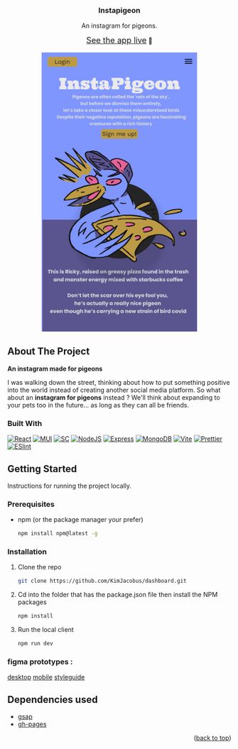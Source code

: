 <br />
<div align="center">

<h3 align="center">Instapigeon</h3>

  <p align="center">
  An instagram for pigeons.
  </p>

<a style="font-size: 18px;" href="https://instapigeon.herokuapp.com/">See the app live</a> 🚀
<br/>
<br/>
<img src="example-ip.png" alt="Example Image" width="350"/>

</div>

## About The Project

**An instagram made for pigeons**

I was walking down the street, thinking about how to put something positive into the world instead of creating another social media platform. So what about an **instagram for pigeons** instead ? We'll think about expanding to your pets too in the future... as long as they can all be friends.

### Built With

[![React][React.js]][React-url]
[![MUI][MUI]][MUI-url]
[![SC][SC]][SC-url]
[![NodeJS][NodeJS]][NodeJS-url]
[![Express][Express]][Express-url]
[![MongoDB][MongoDB]][MongoDB-url]
[![Vite][Vite]][Vite-url]
[![Prettier][Prettier]][Prettier-url]
[![ESlint][ESlint]][ESlint-url]

## Getting Started

Instructions for running the project locally.

### Prerequisites

- npm (or the package manager your prefer)

  ```sh
  npm install npm@latest -g
  ```

### Installation

1. Clone the repo
   ```sh
   git clone https://github.com/KimJacobus/dashboard.git
   ```
2. Cd into the folder that has the package.json file then install the NPM packages
   ```sh
   npm install
   ```
3. Run the local client
   ```sh
   npm run dev
   ```

### figma prototypes :

[desktop](./readme-assets/instap-desktop.pdf)
[mobile](./readme-assets/instap-phone.pdf)
[styleguide](./readme-assets/instap-styleguide.pdf)

## Dependencies used

- [gsap](https://greensock.com/gsap/)
- [gh-pages](https://github.com/tschaub/gh-pages)


<p align="right">(<a href="#readme-top">back to top</a>)</p>

[React.js]: https://img.shields.io/badge/React-20232A?style=for-the-badge&logo=react&logoColor=61DAFB
[React-url]: https://reactjs.org/
[Vite]: https://img.shields.io/badge/Vite-20232A?style=for-the-badge&logo=vite&logoColor=c061cb
[Vite-url]: https://vitejs.dev/
[MUI]: https://img.shields.io/badge/MUI-20232A?style=for-the-badge&logo=MUI&logoColor
[MUI-url]: https://mui.com/
[SC]: https://img.shields.io/badge/StyledComponents-20232A?style=for-the-badge&logo=styledcomponents&logoColor
[SC-url]: https://styled-components.com/
[NodeJS]: https://img.shields.io/badge/NodeJS-20232A?style=for-the-badge&logo=NodeJS&logoColor
[NodeJS-url]: https://tailwindcss.com/
[Express]: https://img.shields.io/badge/Express-20232A?style=for-the-badge&logo=Express&logoColor
[Express-url]: https://expressjs.com/
[GraphQL]: https://img.shields.io/badge/GraphQL-20232A?style=for-the-badge&logo=GraphQL&logoColor
[GraphQL-url]: https://graphql.org/
[MongoDB]: https://img.shields.io/badge/MongoDB-20232A?style=for-the-badge&logo=MongoDB&logoColor
[MongoDB-url]: https://www.mongodb.com/
[Prettier]: https://img.shields.io/badge/prettier-20232A?style=for-the-badge&logo=prettier&logoColor
[Prettier-url]: https://prettier.io/
[ESlint]: https://img.shields.io/badge/eslint-20232A?style=for-the-badge&logo=eslint&logoColor
[ESlint-url]: https://eslint.org/1
